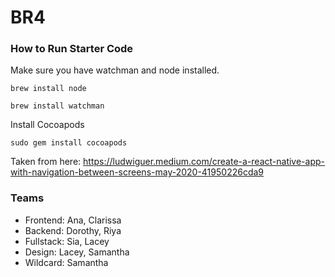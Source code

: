 # BR4

### How to Run Starter Code

Make sure you have watchman and node installed.

`brew install node`

`brew install watchman`

Install Cocoapods

`sudo gem install cocoapods`

Taken from here: https://ludwiguer.medium.com/create-a-react-native-app-with-navigation-between-screens-may-2020-41950226cda9


### Teams
* Frontend: Ana, Clarissa
* Backend: Dorothy, Riya
* Fullstack: Sia, Lacey
* Design: Lacey, Samantha
* Wildcard: Samantha
